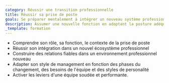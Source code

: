 ```yaml
---
category: Réussir une transition professionnelle
title: Réussir sa prise de poste
goals: Se préparer mentalement à intégrer un nouveau système professionnel
description: Assumer une nouvelle fonction en adoptant la posture adéquate
_template: formation
---
```



* Comprendre son rôle, sa fonction, le contexte de la prise de poste
* Réussir son intégration dans un nouvel écosystème professionnel
* Construire des relations fiables dans un environnement professionnel nouveau
* Adapter son style de management en fonction des phases du changement, des besoins de l'équipe et des styles de personalité
* Activer les leviers d'une équipe soudée et performante.
